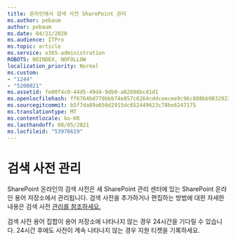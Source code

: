 ```yaml
---
title: 온라인에서 검색 사전 SharePoint 관리
ms.author: pebaum
author: pebaum
ms.date: 04/21/2020
ms.audience: ITPro
ms.topic: article
ms.service: o365-administration
ROBOTS: NOINDEX, NOFOLLOW
localization_priority: Normal
ms.custom:
- "1244"
- "5200021"
ms.assetid: fe00f4c0-44d5-49d4-9db0-a62698bcd1d1
ms.openlocfilehash: ff6764bd770bbb74e857c6264cddceecee9c96c888bb983292398522f5e90a5c
ms.sourcegitcommit: b5f7da89a650d2915dc652449623c78be6247175
ms.translationtype: MT
ms.contentlocale: ko-KR
ms.lasthandoff: 08/05/2021
ms.locfileid: "53976619"
---
```

# <a name="manage-search-dictionaries"></a>검색 사전 관리

SharePoint 온라인의 검색 사전은 새 SharePoint 관리 센터에 있는 SharePoint 온라인 용어 저장소에서 관리됩니다. 검색 사전을 추가하거나 편집하는 방법에 대한 자세한 내용은 검색 사전 [관리를 참조하세요.](https://go.microsoft.com/fwlink/?linkid=2044669&amp;clcid=0x409)
  
검색 사전 용어 집합이 용어 저장소에 나타나지 않는 경우 24시간을 기다릴 수 있습니다. 24시간 후에도 사전이 계속 나타나지 않는 경우 지원 티켓을 기록하세요.
  